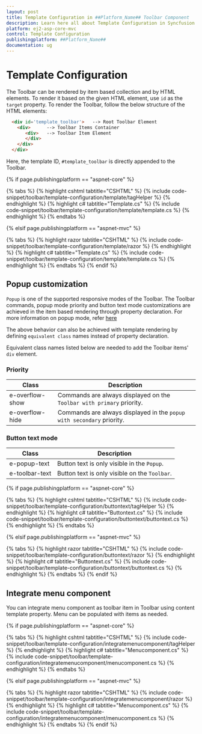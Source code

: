 ```yaml
---
layout: post
title: Template Configuration in ##Platform_Name## Toolbar Component
description: Learn here all about Template Configuration in Syncfusion ##Platform_Name## Toolbar component of Syncfusion Essential JS 2 and more.
platform: ej2-asp-core-mvc
control: Template Configuration
publishingplatform: ##Platform_Name##
documentation: ug
---
```



# Template Configuration

The Toolbar can be rendered by item based collection and by HTML elements.  To render it based on the given HTML element, use `id` as the `target` property. To render the Toolbar, follow the below structure of the HTML elements:

```html
  <div id='template_toolbar'>   --> Root Toolbar Element
    <div>      --> Toolbar Items Container
       <div>   --> Toolbar Item Element
       </div>
    </div>
  </div>
```

Here, the template ID, `#template_toolbar` is directly appended to the Toolbar.

{% if page.publishingplatform == "aspnet-core" %}

{% tabs %}
{% highlight cshtml tabtitle="CSHTML" %}
{% include code-snippet/toolbar/template-configuration/template/tagHelper %}
{% endhighlight %}
{% highlight c# tabtitle="Template.cs" %}
{% include code-snippet/toolbar/template-configuration/template/template.cs %}
{% endhighlight %}
{% endtabs %}

{% elsif page.publishingplatform == "aspnet-mvc" %}

{% tabs %}
{% highlight razor tabtitle="CSHTML" %}
{% include code-snippet/toolbar/template-configuration/template/razor %}
{% endhighlight %}
{% highlight c# tabtitle="Template.cs" %}
{% include code-snippet/toolbar/template-configuration/template/template.cs %}
{% endhighlight %}
{% endtabs %}
{% endif %}



## Popup customization

`Popup` is one of the supported responsive modes of the Toolbar. The Toolbar commands, popup mode priority and button text mode customizations are achieved in the item based rendering through property declaration. For more information on popup mode, refer [here](./responsive-mode/)

The above behavior can also be achieved with template rendering by defining `equivalent class` names instead of property declaration.

Equivalent class names listed below are needed to add the Toolbar items' `div` element.

### Priority

Class              | Description
------------       | -------------
  e-overflow-show  | Commands are always displayed on the `Toolbar with primary` priority.
  e-overflow-hide  | Commands are always displayed in the `popup with secondary` priority.

### Button text mode

  Class         | Description
------------       | -------------
  e-popup-text     | Button text is only  visible in the `Popup`.
  e-toolbar-text   | Button text is only visible on the `Toolbar`.

{% if page.publishingplatform == "aspnet-core" %}

{% tabs %}
{% highlight cshtml tabtitle="CSHTML" %}
{% include code-snippet/toolbar/template-configuration/buttontext/tagHelper %}
{% endhighlight %}
{% highlight c# tabtitle="Buttontext.cs" %}
{% include code-snippet/toolbar/template-configuration/buttontext/buttontext.cs %}
{% endhighlight %}
{% endtabs %}

{% elsif page.publishingplatform == "aspnet-mvc" %}

{% tabs %}
{% highlight razor tabtitle="CSHTML" %}
{% include code-snippet/toolbar/template-configuration/buttontext/razor %}
{% endhighlight %}
{% highlight c# tabtitle="Buttontext.cs" %}
{% include code-snippet/toolbar/template-configuration/buttontext/buttontext.cs %}
{% endhighlight %}
{% endtabs %}
{% endif %}

## Integrate menu component

You can integrate menu component as toolbar item in Toolbar using content template property. Menu can be populated with items as needed.

{% if page.publishingplatform == "aspnet-core" %}

{% tabs %}
{% highlight cshtml tabtitle="CSHTML" %}
{% include code-snippet/toolbar/template-configuration/integratemenucomponent/tagHelper %}
{% endhighlight %}
{% highlight c# tabtitle="Menucomponent.cs" %}
{% include code-snippet/toolbar/template-configuration/integratemenucomponent/menucomponent.cs %}
{% endhighlight %}
{% endtabs %}

{% elsif page.publishingplatform == "aspnet-mvc" %}

{% tabs %}
{% highlight razor tabtitle="CSHTML" %}
{% include code-snippet/toolbar/template-configuration/integratemenucomponent/razor %}
{% endhighlight %}
{% highlight c# tabtitle="Menucomponent.cs" %}
{% include code-snippet/toolbar/template-configuration/integratemenucomponent/menucomponent.cs %}
{% endhighlight %}
{% endtabs %}
{% endif %}

